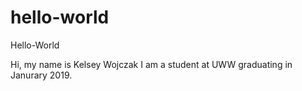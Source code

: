 # hello-world
Hello-World

Hi, my name is Kelsey Wojczak I am a student at UWW graduating in Janurary 2019.
